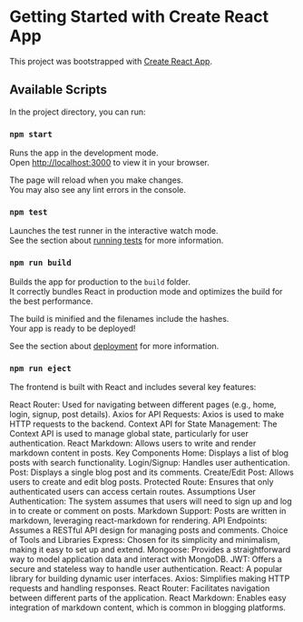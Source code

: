 # Getting Started with Create React App

This project was bootstrapped with [Create React App](https://github.com/facebook/create-react-app).

## Available Scripts

In the project directory, you can run:

### `npm start`

Runs the app in the development mode.\
Open [http://localhost:3000](http://localhost:3000) to view it in your browser.

The page will reload when you make changes.\
You may also see any lint errors in the console.

### `npm test`

Launches the test runner in the interactive watch mode.\
See the section about [running tests](https://facebook.github.io/create-react-app/docs/running-tests) for more information.

### `npm run build`

Builds the app for production to the `build` folder.\
It correctly bundles React in production mode and optimizes the build for the best performance.

The build is minified and the filenames include the hashes.\
Your app is ready to be deployed!

See the section about [deployment](https://facebook.github.io/create-react-app/docs/deployment) for more information.

### `npm run eject`

The frontend is built with React and includes several key features:

React Router: Used for navigating between different pages (e.g., home, login, signup, post details).
Axios for API Requests: Axios is used to make HTTP requests to the backend.
Context API for State Management: The Context API is used to manage global state, particularly for user authentication.
React Markdown: Allows users to write and render markdown content in posts.
Key Components
Home: Displays a list of blog posts with search functionality.
Login/Signup: Handles user authentication.
Post: Displays a single blog post and its comments.
Create/Edit Post: Allows users to create and edit blog posts.
Protected Route: Ensures that only authenticated users can access certain routes.
Assumptions
User Authentication: The system assumes that users will need to sign up and log in to create or comment on posts.
Markdown Support: Posts are written in markdown, leveraging react-markdown for rendering.
API Endpoints: Assumes a RESTful API design for managing posts and comments.
Choice of Tools and Libraries
Express: Chosen for its simplicity and minimalism, making it easy to set up and extend.
Mongoose: Provides a straightforward way to model application data and interact with MongoDB.
JWT: Offers a secure and stateless way to handle user authentication.
React: A popular library for building dynamic user interfaces.
Axios: Simplifies making HTTP requests and handling responses.
React Router: Facilitates navigation between different parts of the application.
React Markdown: Enables easy integration of markdown content, which is common in blogging platforms.
